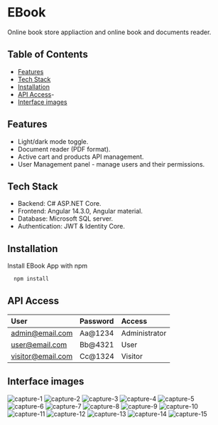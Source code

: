 # EBook

Online book store appliaction and online book and documents reader.


## Table of Contents
- [Features](#features)
- [Tech Stack](#tech-Stack)
- [Installation](#installation)
- [API Access](#api-access)- 
- [Interface images](#interface-images)
## Features

- Light/dark mode toggle.
- Document reader (PDF format).
- Active cart and products API management.
- User Management panel - manage users and their permissions.


## Tech Stack

- Backend: C# ASP.NET Core.
- Frontend: Angular 14.3.0, Angular material.
- Database: Microsoft SQL server.
- Authentication: JWT & Identity Core.



## Installation

Install EBook App with npm

```bash
  npm install
```
    

## API Access
| User              | Password                   | Access       |            
| :---------------  | :------------------------- | :----------- | 
| admin@email.com   | Aa@1234                    | Administrator|  
| user@email.com    | Bb@4321                    | User         |  
| visitor@email.com | Cc@1324                    | Visitor      |  

## Interface images

![capture-1](https://github.com/shokerm/EBook-App-Project/assets/96984377/a1bf9c9b-24a3-4567-b717-5084045bd418)
![capture-2](https://github.com/shokerm/EBook-App-Project/assets/96984377/6de6fd86-3e8a-44fc-8326-a6851af62ddf)
![capture-3](https://github.com/shokerm/EBook-App-Project/assets/96984377/8b503d96-7130-40b7-a52d-882fc31a4704)
![capture-4](https://github.com/shokerm/EBook-App-Project/assets/96984377/b6564f0a-36db-447b-9abf-166a6cbd19d4)
![capture-5](https://github.com/shokerm/EBook-App-Project/assets/96984377/fd5afa57-cd00-4ae6-997b-4d1ec84b7911)
![capture-6](https://github.com/shokerm/EBook-App-Project/assets/96984377/1a354ea8-5291-4453-9242-b0fce84e8c57)
![capture-7](https://github.com/shokerm/EBook-App-Project/assets/96984377/ea50e0e4-1416-4249-8273-63e0cc663466)
![capture-8](https://github.com/shokerm/EBook-App-Project/assets/96984377/07f04c2a-7328-492f-9578-9d9ffa7bc4e9)
![capture-9](https://github.com/shokerm/EBook-App-Project/assets/96984377/529ecbb3-7fb9-480c-89ec-2a8bd1c2f987)
![capture-10](https://github.com/shokerm/EBook-App-Project/assets/96984377/004b2e54-c27a-4a63-b849-5728ce43ab8a)
![capture-11](https://github.com/shokerm/EBook-App-Project/assets/96984377/52a5bd4b-1ecb-43cc-903d-83dca1b75682)
![capture-12](https://github.com/shokerm/EBook-App-Project/assets/96984377/4308365f-28c4-406e-87ec-1c595aeee75b)
![capture-13](https://github.com/shokerm/EBook-App-Project/assets/96984377/8b2b6f1a-be1f-4b9c-992b-d20ab327e15a)
![capture-14](https://github.com/shokerm/EBook-App-Project/assets/96984377/c9d8fc5b-54b2-4732-aaa6-e8533e8126e2)
![capture-15](https://github.com/shokerm/EBook-App-Project/assets/96984377/a57d3753-fd41-4d67-8745-31492ac459f5)

